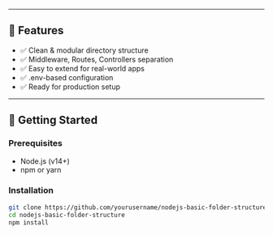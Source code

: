 
---

## 📌 Features
- ✅ Clean & modular directory structure  
- ✅ Middleware, Routes, Controllers separation  
- ✅ Easy to extend for real-world apps  
- ✅ .env-based configuration  
- ✅ Ready for production setup

---

## 🧪 Getting Started

### Prerequisites
- Node.js (v14+)
- npm or yarn

### Installation
```bash
git clone https://github.com/yourusername/nodejs-basic-folder-structure.git
cd nodejs-basic-folder-structure
npm install
